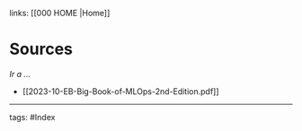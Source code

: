 links: [[000  HOME |Home]] 

# Sources
*Ir a ...*
- [[2023-10-EB-Big-Book-of-MLOps-2nd-Edition.pdf]]



---
tags:
	#Index